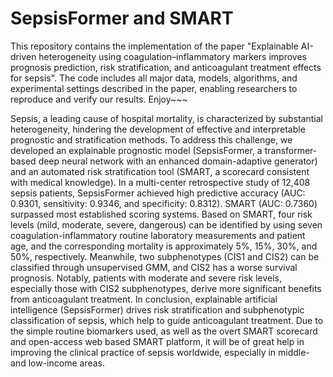 # SepsisFormer and SMART
This repository contains the implementation of the paper
"Explainable AI-driven heterogeneity using coagulation–inflammatory markers improves prognosis prediction, risk stratification, and anticoagulant treatment effects for sepsis".
The code includes all major data, models, algorithms, and experimental settings described in the paper, enabling researchers to reproduce and verify our results. Enjoy~~~

Sepsis, a leading cause of hospital mortality, is characterized by substantial heterogeneity, hindering the development of effective and interpretable prognostic and stratification methods. To address this challenge, we developed an explainable prognostic model (SepsisFormer, a transformer-based deep neural network with an enhanced domain-adaptive generator) and an automated risk stratification tool (SMART, a scorecard consistent with medical knowledge). In a multi-center retrospective study of 12,408 sepsis patients, SepsisFormer achieved high predictive accuracy (AUC: 0.9301, sensitivity: 0.9346, and specificity: 0.8312). SMART (AUC: 0.7360) surpassed most established scoring systems. Based on SMART, four risk levels (mild, moderate, severe, dangerous) can be identified by using seven coagulation-inflammatory routine laboratory measurements and patient age, and the corresponding mortality is approximately 5%, 15%, 30%, and 50%, respectively. Meanwhile, two subphenotypes (CIS1 and CIS2) can be classified through unsupervised GMM, and CIS2 has a worse survival prognosis. Notably, patients with moderate and severe risk levels, especially those with CIS2 subphenotypes, derive more significant benefits from anticoagulant treatment. In conclusion, explainable artificial intelligence (SepsisFormer) drives risk stratification and subphenotypic classification of sepsis, which help to guide anticoagulant treatment. Due to the simple routine biomarkers used, as well as the overt SMART scorecard and open-access web based SMART platform, it will be of great help in improving the clinical practice of sepsis worldwide, especially in middle- and low-income areas.
